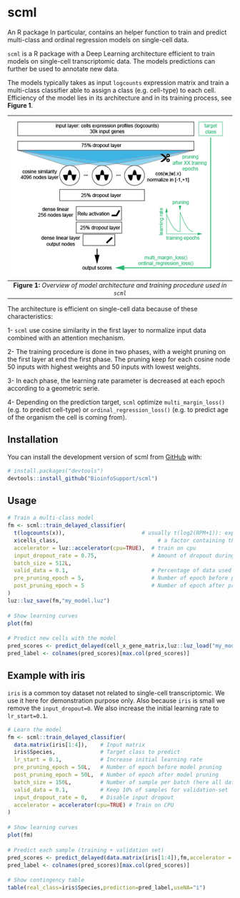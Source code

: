 

# scml

An R package 
In particular, contains an helper function to train and predict multi-class and ordinal regression models on single-cell data.



`scml` is a R package with a Deep Learning architecture efficient to train models 
on single-cell transcriptomic data. The models predictions can further be used 
to annotate new data. 

The models typically takes as 
input `logcounts` expression matrix and train a multi-class classifier able to 
assign a class (e.g. cell-type) to each cell. Efficiency of the model lies in 
its architecture and in its training process, see **Figure 1**.


| ![](man/figures/nn_arch.png) |
|:--:|
| **Figure 1:** *Overview of model architecture and training procedure used in `scml`* |


The architecture is efficient on single-cell data because of these characteristics:

1- `scml` use cosine similarity in the first layer to normalize input data 
    combined with an attention mechanism.

2- The training procedure is done in two phases, with a weight pruning on the 
   first layer at end the first phase. The pruning keep for each cosine node 
   50 inputs with highest weights and 50 inputs with lowest weights.

3- In each phase, the learning rate parameter is decreased at each epoch 
   according to a geometric serie.

4- Depending on the prediction target, `scml` optimize `multi_margin_loss()` 
   (e.g. to predict cell-type) or `ordinal_regression_loss()` (e.g. to predict
   age of the organism the cell is coming from).


## Installation

You can install the development version of scml from [GitHub](https://github.com/) with:

``` r
# install.packages("devtools")
devtools::install_github("BioinfoSupport/scml")
```

## Usage

``` r
# Train a multi-class model
fm <- scml::train_delayed_classifier(
  t(logcounts(x)),                        # usually t(log2(RPM+1)): expression matrix with genes as column, so often transposed
  x$cells_class,                               # a factor containing the class of the cells
  accelerator = luz::accelerator(cpu=TRUE),  # train on cpu
  input_dropout_rate = 0.75,                 # Amount of dropout during training
  batch_size = 512L,
  valid_data = 0.1,                          # Percentage of data used for validation
  pre_pruning_epoch = 5,                     # Number of epoch before pruning the model
  post_pruning_epoch = 5                     # Number of epoch after pruning the model
)
luz::luz_save(fm,"my_model.luz")

# Show learning curves
plot(fm)

# Predict new cells with the model
pred_scores <- predict_delayed(cell_x_gene_matrix,luz::luz_load("my_model.luz"))
pred_label <- colnames(pred_scores)[max.col(pred_scores)]
```


## Example with iris

`iris` is a common toy dataset not related to single-cell transcriptomic.
We use it here for demonstration purpose only. Also because `iris` is small
we remove the `input_dropout=0`. We also increase the initial learning rate to
`lr_start=0.1`.

``` r
# Learn the model
fm <- scml::train_delayed_classifier(
  data.matrix(iris[1:4]),    # Input matrix
  iris$Species,              # Target class to predict
  lr_start = 0.1,            # Increase initial learning rate
  pre_pruning_epoch = 50L,   # Number of epoch before model pruning
  post_pruning_epoch = 50L,  # Number of epoch after model pruning
  batch_size = 150L,         # Number of sample per batch (here all dataset)
  valid_data = 0.1,          # Keep 10% of samples for validation-set
  input_dropout_rate = 0,    # Disable input dropout
  accelerator = accelerator(cpu=TRUE) # Train on CPU
)

# Show learning curves
plot(fm)

# Predict each sample (training + validation set)
pred_scores <- predict_delayed(data.matrix(iris[1:4]),fm,accelerator = accelerator(cpu=TRUE))
pred_label <- colnames(pred_scores)[max.col(pred_scores)]

# Show contingency table
table(real_class=iris$Species,prediction=pred_label,useNA="i")
```




